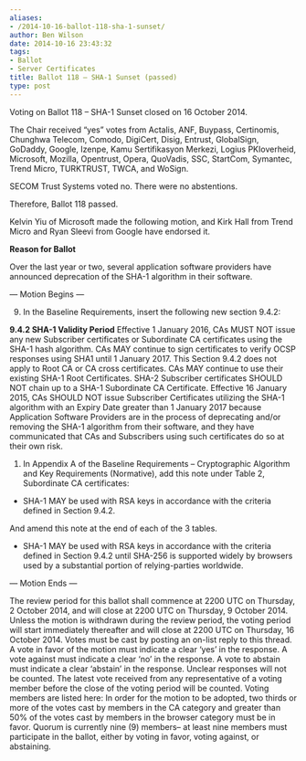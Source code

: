 ```yaml
---
aliases:
- /2014-10-16-ballot-118-sha-1-sunset/
author: Ben Wilson
date: 2014-10-16 23:43:32
tags:
- Ballot
- Server Certificates
title: Ballot 118 – SHA-1 Sunset (passed)
type: post
---
```


Voting on Ballot 118 – SHA-1 Sunset closed on 16 October 2014.

The Chair received “yes” votes from Actalis, ANF, Buypass, Certinomis, Chunghwa Telecom, Comodo, DigiCert, Disig, Entrust, GlobalSign, GoDaddy, Google, Izenpe, Kamu Sertifikasyon Merkezi, Logius PKIoverheid, Microsoft, Mozilla, Opentrust, Opera, QuoVadis, SSC, StartCom, Symantec, Trend Micro, TURKTRUST, TWCA, and WoSign.

SECOM Trust Systems voted no. There were no abstentions.

Therefore, Ballot 118 passed.

Kelvin Yiu of Microsoft made the following motion, and Kirk Hall from Trend Micro and Ryan Sleevi from Google have endorsed it.

**Reason for Ballot**

Over the last year or two, several application software providers have announced deprecation of the SHA-1 algorithm in their software.

— Motion Begins —

9. In the Baseline Requirements, insert the following new section 9.4.2:

**9.4.2 SHA-1 Validity Period**
Effective 1 January 2016, CAs MUST NOT issue any new Subscriber certificates or Subordinate CA certificates using the SHA-1 hash algorithm. CAs MAY continue to sign certificates to verify OCSP responses using SHA1 until 1 January 2017. This Section 9.4.2 does not apply to Root CA or CA cross certificates. CAs MAY continue to use their existing SHA-1 Root Certificates. SHA-2 Subscriber certificates SHOULD NOT chain up to a SHA-1 Subordinate CA Certificate.
Effective 16 January 2015, CAs SHOULD NOT issue Subscriber Certificates utilizing the SHA-1 algorithm with an Expiry Date greater than 1 January 2017 because Application Software Providers are in the process of deprecating and/or removing the SHA-1 algorithm from their software, and they have communicated that CAs and Subscribers using such certificates do so at their own risk.

1. In Appendix A of the Baseline Requirements – Cryptographic Algorithm and Key Requirements (Normative), add this note under Table 2, Subordinate CA certificates:

- SHA-1 MAY be used with RSA keys in accordance with the criteria defined in Section 9.4.2.

And amend this note at the end of each of the 3 tables.

- SHA-1 MAY be used with RSA keys in accordance with the criteria defined in Section 9.4.2 until SHA-256 is supported widely by browsers used by a substantial portion of relying-parties worldwide.

— Motion Ends —

The review period for this ballot shall commence at 2200 UTC on Thursday, 2 October 2014, and will close at 2200 UTC on Thursday, 9 October 2014. Unless the motion is withdrawn during the review period, the voting period will start immediately thereafter and will close at 2200 UTC on Thursday, 16 October 2014. Votes must be cast by posting an on-list reply to this thread. A vote in favor of the motion must indicate a clear ‘yes’ in the response. A vote against must indicate a clear ‘no’ in the response. A vote to abstain must indicate a clear ‘abstain’ in the response. Unclear responses will not be counted. The latest vote received from any representative of a voting member before the close of the voting period will be counted. Voting members are listed here: In order for the motion to be adopted, two thirds or more of the votes cast by members in the CA category and greater than 50% of the votes cast by members in the browser category must be in favor. Quorum is currently nine (9) members– at least nine members must participate in the ballot, either by voting in favor, voting against, or abstaining.